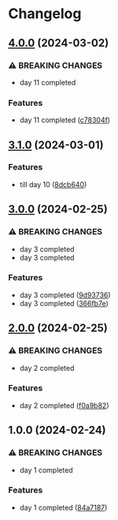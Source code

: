 # Changelog

## [4.0.0](https://github.com/sergiorgiraldo/AdventOfCode2018/compare/v3.1.0...v4.0.0) (2024-03-02)


### ⚠ BREAKING CHANGES

* day 11 completed

### Features

* day 11 completed ([c78304f](https://github.com/sergiorgiraldo/AdventOfCode2018/commit/c78304feed915e43712c4aa289263bca454f533c))

## [3.1.0](https://github.com/sergiorgiraldo/AdventOfCode2018/compare/v3.0.0...v3.1.0) (2024-03-01)


### Features

* till day 10 ([8dcb640](https://github.com/sergiorgiraldo/AdventOfCode2018/commit/8dcb640672588d13ae23c74cc34ce2aa341e8cd6))

## [3.0.0](https://github.com/sergiorgiraldo/AdventOfCode2018/compare/v2.0.0...v3.0.0) (2024-02-25)


### ⚠ BREAKING CHANGES

* day 3 completed
* day 3 completed

### Features

* day 3 completed ([9d93736](https://github.com/sergiorgiraldo/AdventOfCode2018/commit/9d9373611470999a236dc750ffd7ab6cf94b0259))
* day 3 completed ([366fb7e](https://github.com/sergiorgiraldo/AdventOfCode2018/commit/366fb7e27ec54ef525b70d0a80714154b880f39e))

## [2.0.0](https://github.com/sergiorgiraldo/AdventOfCode2018/compare/v1.0.0...v2.0.0) (2024-02-25)


### ⚠ BREAKING CHANGES

* day 2 completed

### Features

* day 2 completed ([f0a9b82](https://github.com/sergiorgiraldo/AdventOfCode2018/commit/f0a9b822a7548b87fd9f9da367d305dd542dc381))

## 1.0.0 (2024-02-24)


### ⚠ BREAKING CHANGES

* day 1 completed

### Features

* day 1 completed ([84a7187](https://github.com/sergiorgiraldo/AdventOfCode2018/commit/84a71873a7b2bcf1bf7925d4328ea8df55e7df39))
